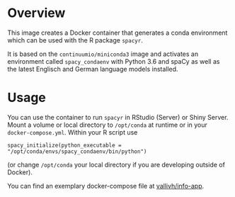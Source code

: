 # Overview
This image creates a Docker container that generates a conda environment which can be used with the R package `spacyr`.

It is based on the `continuumio/miniconda3` image and activates an environment called `spacy_condaenv` with Python 3.6 and spaCy as well as the latest Englisch and German language models installed.

# Usage
You can use the container to run `spacyr` in RStudio (Server) or Shiny Server. Mount a volume or local directory to `/opt/conda` at runtime or in your `docker-compose.yml`. Within your R script use
```
spacy_initialize(python_executable = "/opt/conda/envs/spacy_condaenv/bin/python")
```
(or change `/opt/conda` your local directory if you are developing outside of Docker).

You can find an exemplary docker-compose file at [vallivh/info-app](https://github.com/vallivh/info-app/blob/master/docker-compose.yml).

